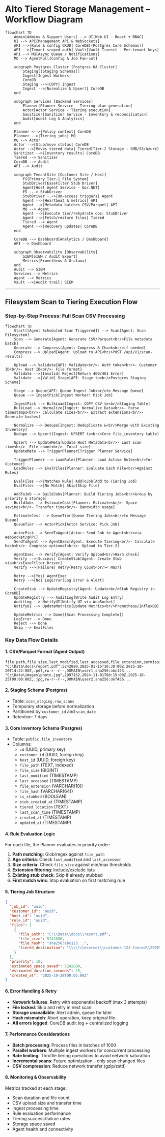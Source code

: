 # Alto Tiered Storage Management – Workflow Diagram

```mermaid
flowchart TD
    Admin[Admins & Support Users] --> UI[Web UI - React + RBAC]
    UI --> API[Management API & WebSockets]
    API -->|Rule & config CRUD| CoreDB[(Postgres Core Schemas)]
    API -->|Tenant-scoped auth| Vault[Vault Transit - Per-tenant keys]
    API --> MQ[Async Queue / Notifications]
    MQ --> AgentPull[Config & Job Fan-out]

    subgraph Postgres_Cluster [Postgres HA Cluster]
        Staging[(Staging Schemas)]
        Ingest[Ingest Workers]
        CoreDB
        Staging -->|COPY| Ingest
        Ingest -->|Normalize & Upsert| CoreDB
    end

    subgraph Services [Backend Services]
        Planner[Planner Service - Tiering plan generation]
        Actor[Actor Service - Tiering execution]
        Sanitizer[Sanitizer Service - Inventory & reconciliation]
        Audit[Audit Log & Analytics]
    end

    Planner <-->|Policy context| CoreDB
    Planner -->|Tiering jobs| MQ
    MQ --> Actor
    Actor -->|Stub/move status| CoreDB
    Actor -->|Moves tiered data| Tiered[Tier-2 Storage - SMB/S3/Azure]
    Sanitizer -->|Inventory results| CoreDB
    Tiered --> Sanitizer
    CoreDB --> Audit
    API --> Audit

    subgraph TenantSite [Customer Site / Host]
        FS[Primary Tier-1 File System]
        StubDriver[EaseFilter Stub Driver]
        Agent[Host Agent Service - Go/.NET]
        FS -.-> StubDriver
        StubDriver -.->|On-access triggers| Agent
        Agent -->|Heartbeat & metrics| API
        Agent -->|Metadata batches CSV/Parquet| API
        MQ --> Agent
        Agent -->|Execute tier/rehydrate ops| StubDriver
        Agent -->|Fetch/restore files| Tiered
        Tiered --> Agent
        Agent -->|Recovery updates| CoreDB
    end

    CoreDB --> Dashboard[Analytics / Dashboard]
    API --> Dashboard

    subgraph Observability [Observability]
        SIEM[SIEM / Audit Export]
        Metrics[Prometheus & Grafana]
    end
    Audit --> SIEM
    Services --> Metrics
    Agent --> Metrics
    Vault -->|Audit trail| SIEM
```

---

## Filesystem Scan to Tiering Execution Flow

### Step-by-Step Process: Full Scan CSV Processing

```mermaid
flowchart TD
    Start([Agent Scheduled Scan Triggered]) --> Scan[Agent: Scan Filesystem]
    Scan --> Generate[Agent: Generate CSV/Parquet<br/>File metadata batch]
    Generate --> Compress[Agent: Compress & Chunk<br/>if needed]
    Compress --> Upload[Agent: Upload to API<br/>POST /api/v1/scan-results]
    
    Upload --> Validate{API: Validate<br/>- Auth token<br/>- Customer ID<br/>- Host ID<br/>- File format}
    Validate -->|Invalid| Reject[Return 400/401 Error]
    Validate -->|Valid| Stage[API: Stage to<br/>Postgres Staging Schema]
    
    Stage --> Queue[API: Queue Ingest Job<br/>to Message Queue]
    Queue --> IngestPick[Ingest Worker: Pick Job]
    
    IngestPick --> BulkLoad[Ingest: COPY CSV to<br/>Staging Table]
    BulkLoad --> Normalize[Ingest: Normalize Data<br/>- Parse timestamps<br/>- Calculate sizes<br/>- Extract extensions<br/>- Generate hashes]
    
    Normalize --> Dedupe[Ingest: Deduplicate &<br/>Merge with Existing Inventory]
    Dedupe --> Upsert[Ingest: UPSERT to<br/>Core file_inventory table]
    
    Upsert --> UpdateMeta[Update Host Metadata<br/>- Last scan time<br/>- File count<br/>- Total size]
    UpdateMeta --> TriggerPlanner[Trigger Planner Service]
    
    TriggerPlanner --> LoadRules[Planner: Load Active Rules<br/>for Customer]
    LoadRules --> EvalFiles{Planner: Evaluate Each File<br/>Against Rules}
    
    EvalFiles -->|Matches Rule| AddToJob[Add to Tiering Job]
    EvalFiles -->|No Match| Skip[Skip File]
    
    AddToJob --> BuildJobs[Planner: Build Tiering Jobs<br/>Group by priority & storage]
    BuildJobs --> EstimateCost[Planner: Estimate<br/>- Space savings<br/>- Transfer time<br/>- Bandwidth usage]
    
    EstimateCost --> QueueTier[Queue Tiering Jobs<br/>to Message Queue]
    QueueTier --> ActorPick[Actor Service: Pick Job]
    
    ActorPick --> SendToAgent[Actor: Send Job to Agent<br/>via WebSocket/gRPC]
    SendToAgent --> AgentExec[Agent: Execute Tiering<br/>- Calculate hash<br/>- Compress optional<br/>- Upload to Tier-2]
    
    AgentExec --> Verify[Agent: Verify Upload<br/>Hash check]
    Verify -->|Success| CreateStub[Agent: Create Stub via<br/>EaseFilter Driver]
    Verify -->|Failure| Retry{Retry Count<br/>< Max?}
    
    Retry -->|Yes| AgentExec
    Retry -->|No| LogError[Log Error & Alert]
    
    CreateStub --> UpdateRegistry[Agent: Update<br/>Stub Registry in CoreDB]
    UpdateRegistry --> AuditLog[Write Audit Log Entry]
    AuditLog --> NotifyUI[Notify UI via WebSocket]
    NotifyUI --> UpdateMetrics[Update Metrics<br/>Prometheus/InfluxDB]
    
    UpdateMetrics --> Done([Scan Processing Complete])
    LogError --> Done
    Reject --> Done
    Skip --> EvalFiles
```

### Key Data Flow Details

#### 1. **CSV/Parquet Format** (Agent Output)
```csv
file_path,file_size,last_modified,last_accessed,file_extension,permissions,owner,hash
"C:\Data\docs\report.pdf",5242880,2025-01-15T10:30:00Z,2025-10-20T14:22:00Z,.pdf,rw-r--r--,DOMAIN\user1,sha256:abc123...
"C:\Data\images\photo.jpg",2097152,2024-11-01T08:15:00Z,2025-10-25T09:00:00Z,.jpg,rw-r--r--,DOMAIN\user2,sha256:def456...
```

#### 2. **Staging Schema** (Postgres)
- Table: `scan_staging.raw_scans`
- Temporary storage before normalization
- Partitioned by `customer_id` and `scan_date`
- Retention: 7 days

#### 3. **Core Inventory Schema** (Postgres)
- Table: `public.file_inventory`
- Columns:
  - `id` (UUID, primary key)
  - `customer_id` (UUID, foreign key)
  - `host_id` (UUID, foreign key)
  - `file_path` (TEXT, indexed)
  - `file_size` (BIGINT)
  - `last_modified` (TIMESTAMP)
  - `last_accessed` (TIMESTAMP)
  - `file_extension` (VARCHAR(10))
  - `file_hash` (VARCHAR(64))
  - `is_stubbed` (BOOLEAN)
  - `stub_created_at` (TIMESTAMP)
  - `tiered_location` (TEXT)
  - `last_scan_time` (TIMESTAMP)
  - `created_at` (TIMESTAMP)
  - `updated_at` (TIMESTAMP)

#### 4. **Rule Evaluation Logic**
For each file, the Planner evaluates in priority order:
1. **Path matching**: Glob/regex against `file_path`
2. **Age criteria**: Check `last_modified` and `last_accessed`
3. **Size criteria**: Check `file_size` against min/max thresholds
4. **Extension filtering**: Include/exclude lists
5. **Existing stub check**: Skip if already stubbed
6. **First match wins**: Stop evaluation on first matching rule

#### 5. **Tiering Job Structure**
```json
{
  "job_id": "uuid",
  "customer_id": "uuid",
  "host_id": "uuid",
  "rule_id": "uuid",
  "files": [
    {
      "file_path": "C:\\Data\\docs\\report.pdf",
      "file_size": 5242880,
      "file_hash": "sha256:abc123...",
      "tiered_destination": "\\\\fileserver\\customer-123-tiered\\2025\\10\\28\\"
    }
  ],
  "priority": 10,
  "estimated_space_saved": 5242880,
  "estimated_duration_seconds": 15,
  "created_at": "2025-10-28T00:05:00Z"
}
```

#### 6. **Error Handling & Retry**
- **Network failures**: Retry with exponential backoff (max 3 attempts)
- **File locked**: Skip and retry in next scan
- **Storage unavailable**: Alert admin, queue for later
- **Hash mismatch**: Abort operation, keep original file
- **All errors logged**: CoreDB audit log + centralized logging

#### 7. **Performance Considerations**
- **Batch processing**: Process files in batches of 1000
- **Parallel workers**: Multiple ingest workers for concurrent processing
- **Rate limiting**: Throttle tiering operations to avoid network saturation
- **Incremental scans**: Future optimization - only scan changed files
- **CSV compression**: Reduce network transfer (gzip/zstd)

#### 8. **Monitoring & Observability**
Metrics tracked at each stage:
- Scan duration and file count
- CSV upload size and transfer time
- Ingest processing time
- Rule evaluation performance
- Tiering success/failure rates
- Storage space saved
- Agent health and connectivity
